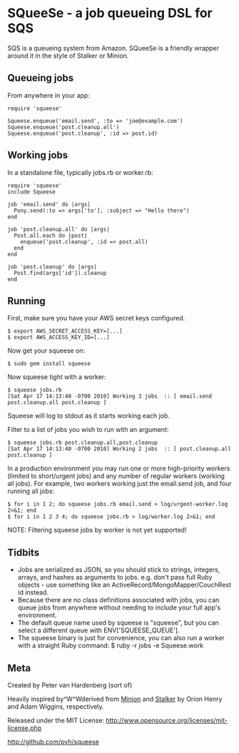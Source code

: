 SQueeSe - a job queueing DSL for SQS
==========================================

SQS is a queueing system from Amazon. SQueeSe is a friendly wrapper around it in the style of Stalker or Minion.

Queueing jobs
-------------

From anywhere in your app:

    require 'squeese'

    Squeese.enqueue('email.send', :to => 'joe@example.com')
    Squeese.enqueue('post.cleanup.all')
    Squeese.enqueue('post.cleanup', :id => post.id)

Working jobs
------------

In a standalone file, typically jobs.rb or worker.rb:

    require 'squeese'
    include Squeese

    job 'email.send' do |args|
      Pony.send(:to => args['to'], :subject => "Hello there")
    end

    job 'post.cleanup.all' do |args|
      Post.all.each do |post|
        enqueue('post.cleanup', :id => post.all)
      end
    end

    job 'post.cleanup' do |args|
      Post.find(args['id']).cleanup
    end

Running
-------

First, make sure you have your AWS secret keys configured.

    $ export AWS_SECRET_ACCESS_KEY=[...]
    $ export AWS_ACCESS_KEY_ID=[...]

Now get your squeese on:

    $ sudo gem install squeese

Now squeese tight with a worker:

    $ squeese jobs.rb
    [Sat Apr 17 14:13:40 -0700 2010] Working 3 jobs  :: [ email.send post.cleanup.all post.cleanup ]

Squeese will log to stdout as it starts working each job.

Filter to a list of jobs you wish to run with an argument:

    $ squeese jobs.rb post.cleanup.all,post.cleanup
    [Sat Apr 17 14:13:40 -0700 2010] Working 2 jobs  :: [ post.cleanup.all post.cleanup ]

In a production environment you may run one or more high-priority workers (limited to short/urgent jobs) and any number of regular workers (working all jobs).  For example, two workers working just the email.send job, and four running all jobs:

    $ for i in 1 2; do squeese jobs.rb email.send > log/urgent-worker.log 2>&1; end
    $ for i in 1 2 3 4; do squeese jobs.rb > log/worker.log 2>&1; end

NOTE:
Filtering squeese jobs by worker is not yet supported!

Tidbits
-------

* Jobs are serialized as JSON, so you should stick to strings, integers, arrays, and hashes as arguments to jobs.  e.g. don't pass full Ruby objects - use something like an ActiveRecord/MongoMapper/CouchRest id instead.
* Because there are no class definitions associated with jobs, you can queue jobs from anywhere without needing to include your full app's environment.
* The default queue name used by squeese is "squeese", but you can select a different queue with ENV['SQUEESE_QUEUE'].
* The squeese binary is just for convenience, you can also run a worker with a straight Ruby command:
    $ ruby -r jobs -e Squeese.work

Meta
----

Created by Peter van Hardenberg (sort of)

Heavily inspired by^W^Wderived from [Minion](http://github.com/orionz/minion) and [Stalker](http://github.com/adamwiggins/stalker) by Orion Henry and Adam Wiggins, respectively.

Released under the MIT License: http://www.opensource.org/licenses/mit-license.php

http://github.com/pvh/squeese

